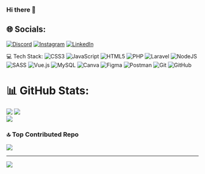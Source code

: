### Hi there 👋

## 🌐 Socials:

[![Discord](https://img.shields.io/badge/Discord-%237289DA.svg?logo=discord&logoColor=white)](https://discord.gg/uuzQ8UqbgY) [![Instagram](https://img.shields.io/badge/Instagram-%23E4405F.svg?logo=Instagram&logoColor=white)]() [![LinkedIn](https://img.shields.io/badge/LinkedIn-%230077B5.svg?logo=linkedin&logoColor=whitewww.linkedin.com/in/francesco-pepi)](https://linkedin.com/in/)

💻 Tech Stack:
![CSS3](https://img.shields.io/badge/css3-%231572B6.svg?style=plastic&logo=css3&logoColor=white) ![JavaScript](https://img.shields.io/badge/javascript-%23323330.svg?style=plastic&logo=javascript&logoColor=%23F7DF1E) ![HTML5](https://img.shields.io/badge/html5-%23E34F26.svg?style=plastic&logo=html5&logoColor=white) ![PHP](https://img.shields.io/badge/php-%23777BB4.svg?style=plastic&logo=php&logoColor=white) ![Laravel](https://img.shields.io/badge/laravel-%23FF2D20.svg?style=plastic&logo=laravel&logoColor=white) ![NodeJS](https://img.shields.io/badge/node.js-6DA55F?style=plastic&logo=node.js&logoColor=white) ![SASS](https://img.shields.io/badge/SASS-hotpink.svg?style=plastic&logo=SASS&logoColor=white) ![Vue.js](https://img.shields.io/badge/vuejs-%2335495e.svg?style=plastic&logo=vuedotjs&logoColor=%234FC08D) ![MySQL](https://img.shields.io/badge/mysql-%2300f.svg?style=plastic&logo=mysql&logoColor=white) ![Canva](https://img.shields.io/badge/Canva-%2300C4CC.svg?style=plastic&logo=Canva&logoColor=white) ![Figma](https://img.shields.io/badge/figma-%23F24E1E.svg?style=plastic&logo=figma&logoColor=white) ![Postman](https://img.shields.io/badge/Postman-FF6C37?style=plastic&logo=postman&logoColor=white) ![Git](https://img.shields.io/badge/Git-FF6C37?style=plastic&logo=git&logoColor=white) ![GitHub](https://img.shields.io/badge/GitHub-%23323330.svg?style=plastic&logo=github&logoColor=white)

# 📊 GitHub Stats:

![](https://github-readme-stats.vercel.app/api?username=FrancescoPepi&theme=blue-green&hide_border=false&include_all_commits=false&count_private=false)
![](https://github-readme-streak-stats.herokuapp.com/?user=FrancescoPepi&theme=blue-green&hide_border=false)<br/>
![](https://github-readme-stats.vercel.app/api/top-langs/?username=FrancescoPepi&theme=blue-green&hide_border=false&include_all_commits=false&count_private=false&layout=compact)


### 🔝 Top Contributed Repo

![](https://github-contributor-stats.vercel.app/api?username=FrancescoPepi&limit=5&theme=tokyonight&combine_all_yearly_contributions=true)

---

[![](https://visitcount.itsvg.in/api?id=FrancescoPepi&icon=6&color=1)](https://visitcount.itsvg.in)
